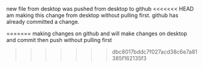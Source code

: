 new file from desktop
was pushed from desktop to github
<<<<<<< HEAD
am making this change from desktop without pulling first. github has already committed a change.

=======
making changes on github and will make changes on desktop and commit then push without pulling first
>>>>>>> dbc8017bddc7f027acd38c6e7a81385f162135f3
